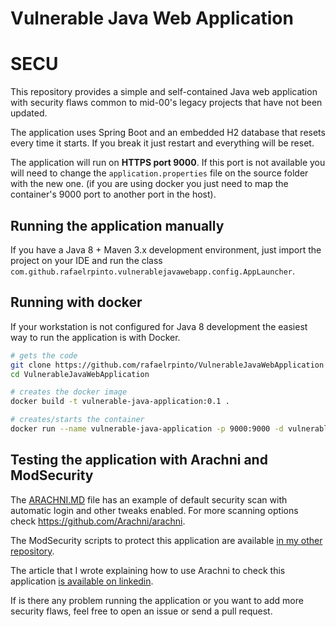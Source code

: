 # Vulnerable Java Web Application
# SECU
This repository provides a simple and self-contained Java web application with security flaws common to mid-00's legacy projects that have not been updated.

The application uses Spring Boot and an embedded H2 database that resets every time it starts. If you break it just restart and everything will be reset.

The application will run on **HTTPS port 9000**. If this port is not available you will need to change the `application.properties` file on the source folder with the new one. (if you are using docker you just need to map the container's 9000 port to another port in the host).

## Running the application manually

If you have a Java 8 + Maven 3.x development environment, just import the project on your IDE and run the class `com.github.rafaelrpinto.vulnerablejavawebapp.config.AppLauncher`.

## Running with docker

If your workstation is not configured for Java 8 development the easiest way to run the application is with Docker.

```bash
# gets the code
git clone https://github.com/rafaelrpinto/VulnerableJavaWebApplication
cd VulnerableJavaWebApplication

# creates the docker image
docker build -t vulnerable-java-application:0.1 .

# creates/starts the container
docker run --name vulnerable-java-application -p 9000:9000 -d vulnerable-java-application:0.1
```
## Testing the application with Arachni and ModSecurity

The [ARACHNI.MD](https://github.com/rafaelrpinto/VulnerableJavaWebApplication/blob/master/ARACHNI.MD) file has an example of default security scan with automatic login and other tweaks enabled. For more scanning options check https://github.com/Arachni/arachni.

The ModSecurity scripts to protect this application are available [in my other repository](https://github.com/rafaelrpinto/ModSecurityScripts).

The article that I wrote explaining how to use Arachni to check this application [is available on linkedin](https://www.linkedin.com/pulse/identifying-security-flaws-legacy-web-applications-arachni-pinto). 

If is there any problem running the application or you want to add more security flaws, feel free to open an issue or send a pull request.
